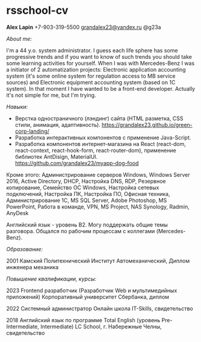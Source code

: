 # rsschool-cv

**Alex Lapin**
+7-903-319-5500
grandalex23@yandex.ru
@g23a

_About me:_

I'm a 44 y.o. system administrator. I guess each life sphere has some progressive trends and if you want to know of such trends you should take some learning activities for yourself. When I was with Mercedes-Benz I was a initiator of 2 automatization projects: Electronic application accounting system (it's some online system for regulation access to MB service sources) and Electronic equipment accounting system (based on 1C system). In that moment I have wanted to be a front-end developer. Actually it's not simple for me, but I'm trying.

 
_Навыки:_

- Верстка одностраничного (лэндинг) сайта (HTML разметка, CSS стили, анимация, адаптивность).
https://grandalex23.github.io/green-corp-landing/
- Разработка интерактивных компонентов с применение Java-Script.
- Разработка компонентов интернет-магазина на React (react-dom, react-context, react-hook-form, react-router-dom), применение библиотек AntDisign, MaterialUI.
https://github.com/grandalex23/myapp-dog-food

Кроме этого: Администрирование серверов Windows, Windows Server 2016, Active Directory, DHCP, Настройка DNS, RDP, Резервное копирование, Семейство ОС Windows, Настройка сетевых подключений, Настройка ПК, Настройка ПО, Офисная техника, Администрирование 1С, MS SQL Server, Adobe Photoshop, MS PowerPoint, Работа в команде, VPN, MS Project, NAS Synology, Radmin, AnyDesk


Английский язык - уровень В2. Могу поддержать общие темы разговора. Общался по рабочим процессам с коллегами (Mercedes-Benz).

_Образование:_

2001
Камский Политехнический Институт
Автомеханический, Диплом инженера механика

_Повышение квалификации, курсы:_

2023
Frontend разработчик (Разработчик Web и мультимедийных приложений)
Корпоративный университет Сбербанка, диплом

2022
Системный администратор
Онлайн школа IT-Skills, свидетельство

2018
Английский язык по программе Total English (уровень Pre-Intermediate, Intermediate)
LC School, г. Набережные Челны, свидетельство
